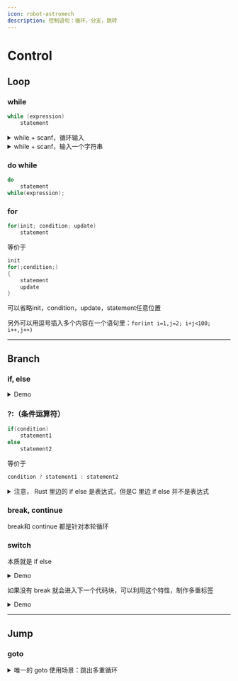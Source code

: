 ```yaml
---
icon: robot-astromech
description: 控制语句：循环，分支，跳转
---
```


# Control

## Loop

### while

```c
while (expression)
    statement
```

<details>

<summary>while + scanf，循环输入</summary>

<pre class="language-c"><code class="lang-c">// power.c -- raises numbers to integer powers
#include &#x3C;stdio.h>
double power(double n, int p); // ANSI prototype
int main(void)
{
    double x, xpow;
    int exp;
    
    printf("Enter a number and the positive integer power");
    printf(" to which\nthe number will be raised. Enter q");
    printf(" to quit.\n");
<strong>    while (scanf("%lf%d", &#x26;x, &#x26;exp) == 2)
</strong>    {
        xpow = power(x,exp);   // function call
        printf("%.3g to the power %d is %.5g\n", x, exp, xpow);
        printf("Enter next pair of numbers or q to quit.\n");
    }
    printf("Hope you enjoyed this power trip -- bye!\n");
    
    return 0;
}

double power(double n, int p)  // function definition
{
    double pow = 1;
    int i;
    
    for (i = 1; i &#x3C;= p; i++)
        pow *= n;
    
    return pow;                // return the value of pow
}

</code></pre>

```
(base) kimshan@MacBook-Pro output % ./"power"
Enter a number and the positive integer power to which
the number will be raised. Enter q to quit.
1 2
1 to the power 2 is 1
Enter next pair of numbers or q to quit.
1.1 2
1.1 to the power 2 is 1.21
Enter next pair of numbers or q to quit.
100 2    
100 to the power 2 is 10000
Enter next pair of numbers or q to quit.
100.1 2
100 to the power 2 is 10020
Enter next pair of numbers or q to quit.
100 11.1
100 to the power 11 is 1e+22
Enter next pair of numbers or q to quit.
q
Hope you enjoyed this power trip -- bye!
```

</details>

<details>

<summary>while + scanf，输入一个字符串</summary>

<pre class="language-c"><code class="lang-c">// cypher2.c -- alters input, preserving non-letters
#include &#x3C;stdio.h>
#include &#x3C;ctype.h>            // for isalpha()
int main(void)
{
    char ch;
    
<strong>    //while ((ch = getchar()) != '\n')
</strong><strong>    while ((ch = getchar()) != EOF)
</strong>    {
        if (isalpha(ch))      // if a letter,
            putchar(ch + 1);  // display next letter
        else                  // otherwise,
            putchar(ch);      // display as is
    }
    putchar(ch);              // display the newline
    
    return 0;
}

</code></pre>

```
(base) kimshan@MacBook-Pro output % ./"cypher2"
ABCDabcd
BCDEbcde
```

</details>

### do while

```c
do
    statement
while(expression);
```

### for

```c
for(init; condition; update)
    statement
```

等价于

```c
init
for(;condition;)
{
    statement
    update
}
```

可以省略init，condition，update，statement任意位置

另外可以用逗号插入多个内容在一个语句里：`for(int i=1,j=2; i+j<100; i++,j++)`

***

## Branch

### if, else

<details>

<summary>Demo</summary>

```c
// electric.c -- calculates electric bill 
#include <stdio.h>
#define RATE1   0.13230       // rate for first 360 kwh      
#define RATE2   0.15040       // rate for next 108 kwh  
#define RATE3   0.30025       // rate for next 252 kwh
#define RATE4   0.34025       // rate for over 720 kwh       
#define BREAK1  360.0         // first breakpoint for rates  
#define BREAK2  468.0         // second breakpoint for rates 
#define BREAK3  720.0         // third breakpoint for rates
#define BASE1   (RATE1 * BREAK1)
// cost for 360 kwh            
#define BASE2  (BASE1 + (RATE2 * (BREAK2 - BREAK1)))
// cost for 468 kwh
#define BASE3   (BASE1 + BASE2 + (RATE3 *(BREAK3 - BREAK2)))
//cost for 720 kwh
int main(void)
{
    double kwh;               // kilowatt-hours used         
    double bill;              // charges                     
    
    printf("Please enter the kwh used.\n");
    scanf("%lf", &kwh);       // %lf for type double         
    if (kwh <= BREAK1)
        bill = RATE1 * kwh;
    else if (kwh <= BREAK2)   // kwh between 360 and 468     
        bill = BASE1 + (RATE2 * (kwh - BREAK1));
    else if (kwh <= BREAK3)   // kwh betweent 468 and 720
        bill = BASE2 + (RATE3 * (kwh - BREAK2));
    else                      // kwh above 680               
        bill = BASE3 + (RATE4 * (kwh - BREAK3));
    printf("The charge for %.1f kwh is $%1.2f.\n", kwh, bill);
    
    return 0;
}

```

</details>

### ?:（条件运算符）

```c
if(condition)
    statement1
else
    statement2
```

等价于

```c
condition ? statement1 : statement2
```

<details>

<summary>注意， Rust 里边的 if else 是表达式，但是C 里边 if else 并不是表达式</summary>

```c
#include <stdio.h>

int main()
{
    int a = 100;
    int b = a == 100 ? a + 1 : a + 2;
    int c = (if (a == 100) a + 1 else a + 2); // wrong!
    return 0;
}
```

</details>

### break, continue

break和 continue 都是针对本轮循环

### switch

本质就是 if else

<details>

<summary>Demo</summary>

```c
/* animals.c -- uses a switch statement */
#include <stdio.h>
#include <ctype.h>
int main(void)
{
    char ch;
    
    printf("Give me a letter of the alphabet, and I will give ");
    printf("an animal name\nbeginning with that letter.\n");
    printf("Please type in a letter; type # to end my act.\n");
    while ((ch = getchar()) != '#')
    {
        if('\n' == ch)
            continue;
        if (islower(ch))     /* lowercase only          */
            switch (ch)
        {
            case 'a' :
                printf("argali, a wild sheep of Asia\n");
                break;
            case 'b' :
                printf("babirusa, a wild pig of Malay\n");
                break;
            case 'c' :
                printf("coati, racoonlike mammal\n");
                break;
            case 'd' :
                printf("desman, aquatic, molelike critter\n");
                break;
            case 'e' :
                printf("echidna, the spiny anteater\n");
                break;
            case 'f' :
                printf("fisher, brownish marten\n");
                break;
            default :
                printf("That's a stumper!\n");
        }                /* end of switch           */
        else
            printf("I recognize only lowercase letters.\n");
        while (getchar() != '\n')
            continue;      /* skip rest of input line */
        printf("Please type another letter or a #.\n");
    }                        /* while loop end          */
    printf("Bye!\n");
    
    return 0;
}

```

</details>

如果没有 break 就会进入下一个代码块，可以利用这个特性，制作多重标签

<details>

<summary>Demo</summary>

```c
// vowels.c -- uses multiple labels
#include <stdio.h>
int main(void)
{
    char ch;
    int a_ct, e_ct, i_ct, o_ct, u_ct;

    a_ct = e_ct = i_ct = o_ct = u_ct = 0;

    printf("Enter some text; enter # to quit.\n");
    while ((ch = getchar()) != '#')
    {
        switch (ch)
        {
        case 'a':
        case 'A':
            a_ct++;
            break;
        case 'e':
        case 'E':
            e_ct++;
            break;
        case 'i':
        case 'I':
            i_ct++;
            break;
        case 'o':
        case 'O':
            o_ct++;
            break;
        case 'u':
        case 'U':
            u_ct++;
            break;
        default:
            break;
        } // end of switch
    } // while loop end
    printf("number of vowels:   A    E    I    O    U\n");
    printf("                 %4d %4d %4d %4d %4d\n",
           a_ct, e_ct, i_ct, o_ct, u_ct);

    return 0;
}

// (base) kimshan@MacBook-Pro output % ./"vowels"
// Enter some text; enter # to quit.
// A
// a
// #
// number of vowels:   A    E    I    O    U
//                     2    0    0
```

</details>

***

## Jump

### goto

<details>

<summary>唯一的 goto 使用场景：跳出多重循环</summary>

<pre class="language-c"><code class="lang-c">#include &#x3C;stdio.h>

int main()
{

    for (int i = 0; i &#x3C; 3; ++i)
    {
        for (int j = 0; j &#x3C; 3; ++j)
        {
            for (int k = 0; k &#x3C; 3; ++k)
            {
                printf("i: %d, j: %d, k: %d\n", i, j, k);
                // 假设当 i == 1, j == 2, k == 2 时，我们需要跳出所有循环
                if (i == 1 &#x26;&#x26; j == 2 &#x26;&#x26; k == 2)
                {
<strong>                    goto end_of_loops;
</strong>                }
            }
        }
    }

<strong>end_of_loops:
</strong>    printf("跳出所有循环。\n");
<strong>test:
</strong>    printf("不调用也会 print\n");

    return 0;
}
// (base) kimshan@MacBook-Pro output % ./"a"
// i: 0, j: 0, k: 0
// i: 0, j: 0, k: 1
// i: 0, j: 0, k: 2
// i: 0, j: 1, k: 0
// i: 0, j: 1, k: 1
// i: 0, j: 1, k: 2
// i: 0, j: 2, k: 0
// i: 0, j: 2, k: 1
// i: 0, j: 2, k: 2
// i: 1, j: 0, k: 0
// i: 1, j: 0, k: 1
// i: 1, j: 0, k: 2
// i: 1, j: 1, k: 0
// i: 1, j: 1, k: 1
// i: 1, j: 1, k: 2
// i: 1, j: 2, k: 0
// i: 1, j: 2, k: 1
// i: 1, j: 2, k: 2
// 跳出所有循环。
// 不调用也会 print
</code></pre>

</details>
